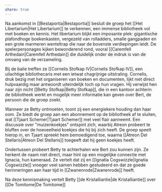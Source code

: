 ```yaml
---
share: true
---
```

Na aankomst in [[Bestaportia|Bestaportia]] besluit de groep het [[Het Libertarium|Het Libertarium]] te verkennen, een immense bibliotheek vol met boeken en kennis. Het libertarium blijkt een imposante plek: gigantische plafondhoge boekenkasten, vergezeld van rolladders, smalle gangpaden en een grote marmeren wenteltrap die naar de bovenste verdiepingen leidt. De spelerpersonages kijken bewonderend rond, vooral [[Caremfell Arthedain|Caremfell Arthedain]] die duidelijk onder de indruk is van de omvang van de verzameling.

Bij de balie treffen ze [[Cornelis Stofkap IV|Cornelis Stofkap IV]], een uilachtige bibliothecaris met een ietwat chagrijnige uitstraling. Cornelis, druk bezig met het organiseren van boeken en documenten, lijkt niet direct hulpvaardig maar antwoordt uiteindelijk toch op hun vragen. Hij verwijst hen naar zijn nicht [[Betty Stofkap|Betty Stofkap]], die in een kantoor achterin de bibliotheek werkt en mogelijk meer informatie kan geven over Bert, de persoon die de groep zoekt.

Wanneer ze Betty ontmoeten, toont zij een energiekere houding dan haar oom. Ze biedt de groep aan een abonnement op de bibliotheek af te sluiten, wat [[Tjaart Schemer|Tjaart Schemer]] met veel flair aanneemt. Een discussie over "muizenkoekjes" ontspint zich, waarbij Atreon probeert te bluffen over de hoeveelheid koekjes die hij bij zich heeft. De groep speelt hierop in, en Tjaart spreekt hem bemoedigend toe, waarna [[Atreon Del Stellaris|Atreon Del Stellaris]] toegeeft dat hij geen koekjes heeft.

Ondertussen probeert Betty te achterhalen wie Bert zou kunnen zijn. Ze herkent de naam niet direct, maar hint op een mogelijke connectie met Ignacia, hun kameraad. Ze vertelt dat zij en [[Ignatia Cogswizzle|Ignatia Cogswizzle]] vroeger veel samen hebben gestudeerd en dat ze goede herinneringen aan haar tijd in [[Zwanenrode|Zwanenrode]] heeft. 

Na deze kennismaking vertelt Betty [[de Kristalliantie|de Kristalliantie]] over [[De Tomitome|De Tomitome]]